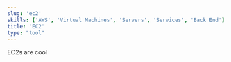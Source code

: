 ```yaml
---
slug: 'ec2'
skills: ['AWS', 'Virtual Machines', 'Servers', 'Services', 'Back End']
title: 'EC2'
type: "tool"
---
```


EC2s are cool